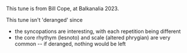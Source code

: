 This tune is from Bill Cope, at Balkanalia 2023.

This tune isn't 'deranged' since
 - the syncopations are interesting, with each repetition being different
 - the core rhythym (lesnoto) and scale (altered phrygian) are very common -- if deranged, nothing would be left
